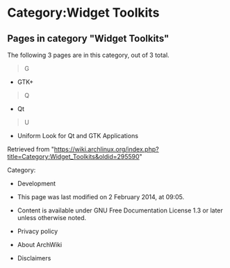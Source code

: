 Category:Widget Toolkits
========================

Pages in category "Widget Toolkits"
-----------------------------------

The following 3 pages are in this category, out of 3 total.

> G

-   GTK+

> Q

-   Qt

> U

-   Uniform Look for Qt and GTK Applications

Retrieved from
"https://wiki.archlinux.org/index.php?title=Category:Widget_Toolkits&oldid=295590"

Category:

-   Development

-   This page was last modified on 2 February 2014, at 09:05.
-   Content is available under GNU Free Documentation License 1.3 or
    later unless otherwise noted.
-   Privacy policy
-   About ArchWiki
-   Disclaimers

